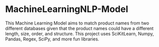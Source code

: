 # MachineLearningNLP-Model
This Machine Learning Model aims to match product names from two different databases given that the product names could have a different length, size, order, and structure. 
This project uses SciKitLearn, Numpy, Pandas, Regex, SciPy, and more fun libraries.
